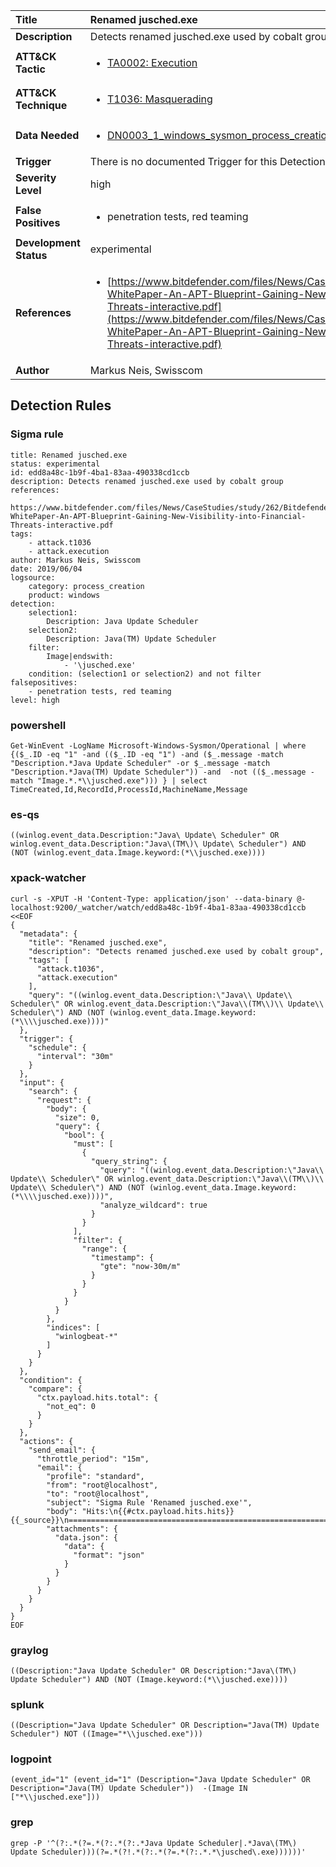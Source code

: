 | Title                    | Renamed jusched.exe       |
|:-------------------------|:------------------|
| **Description**          | Detects renamed jusched.exe used by cobalt group |
| **ATT&amp;CK Tactic**    |  <ul><li>[TA0002: Execution](https://attack.mitre.org/tactics/TA0002)</li></ul>  |
| **ATT&amp;CK Technique** | <ul><li>[T1036: Masquerading](https://attack.mitre.org/techniques/T1036)</li></ul>  |
| **Data Needed**          | <ul><li>[DN0003_1_windows_sysmon_process_creation](../Data_Needed/DN0003_1_windows_sysmon_process_creation.md)</li></ul>  |
| **Trigger**              |  There is no documented Trigger for this Detection Rule yet  |
| **Severity Level**       | high |
| **False Positives**      | <ul><li>penetration tests, red teaming</li></ul>  |
| **Development Status**   | experimental |
| **References**           | <ul><li>[https://www.bitdefender.com/files/News/CaseStudies/study/262/Bitdefender-WhitePaper-An-APT-Blueprint-Gaining-New-Visibility-into-Financial-Threats-interactive.pdf](https://www.bitdefender.com/files/News/CaseStudies/study/262/Bitdefender-WhitePaper-An-APT-Blueprint-Gaining-New-Visibility-into-Financial-Threats-interactive.pdf)</li></ul>  |
| **Author**               | Markus Neis, Swisscom |


## Detection Rules

### Sigma rule

```
title: Renamed jusched.exe 
status: experimental
id: edd8a48c-1b9f-4ba1-83aa-490338cd1ccb
description: Detects renamed jusched.exe used by cobalt group 
references:
    - https://www.bitdefender.com/files/News/CaseStudies/study/262/Bitdefender-WhitePaper-An-APT-Blueprint-Gaining-New-Visibility-into-Financial-Threats-interactive.pdf
tags:
    - attack.t1036 
    - attack.execution
author: Markus Neis, Swisscom
date: 2019/06/04
logsource:
    category: process_creation
    product: windows
detection:
    selection1:
        Description: Java Update Scheduler
    selection2:
        Description: Java(TM) Update Scheduler
    filter:
        Image|endswith:
            - '\jusched.exe'
    condition: (selection1 or selection2) and not filter
falsepositives:
    - penetration tests, red teaming
level: high

```





### powershell
    
```
Get-WinEvent -LogName Microsoft-Windows-Sysmon/Operational | where {($_.ID -eq "1" -and (($_.ID -eq "1") -and ($_.message -match "Description.*Java Update Scheduler" -or $_.message -match "Description.*Java(TM) Update Scheduler")) -and  -not (($_.message -match "Image.*.*\\jusched.exe"))) } | select TimeCreated,Id,RecordId,ProcessId,MachineName,Message
```


### es-qs
    
```
((winlog.event_data.Description:"Java\ Update\ Scheduler" OR winlog.event_data.Description:"Java\(TM\)\ Update\ Scheduler") AND (NOT (winlog.event_data.Image.keyword:(*\\jusched.exe))))
```


### xpack-watcher
    
```
curl -s -XPUT -H 'Content-Type: application/json' --data-binary @- localhost:9200/_watcher/watch/edd8a48c-1b9f-4ba1-83aa-490338cd1ccb <<EOF
{
  "metadata": {
    "title": "Renamed jusched.exe",
    "description": "Detects renamed jusched.exe used by cobalt group",
    "tags": [
      "attack.t1036",
      "attack.execution"
    ],
    "query": "((winlog.event_data.Description:\"Java\\ Update\\ Scheduler\" OR winlog.event_data.Description:\"Java\\(TM\\)\\ Update\\ Scheduler\") AND (NOT (winlog.event_data.Image.keyword:(*\\\\jusched.exe))))"
  },
  "trigger": {
    "schedule": {
      "interval": "30m"
    }
  },
  "input": {
    "search": {
      "request": {
        "body": {
          "size": 0,
          "query": {
            "bool": {
              "must": [
                {
                  "query_string": {
                    "query": "((winlog.event_data.Description:\"Java\\ Update\\ Scheduler\" OR winlog.event_data.Description:\"Java\\(TM\\)\\ Update\\ Scheduler\") AND (NOT (winlog.event_data.Image.keyword:(*\\\\jusched.exe))))",
                    "analyze_wildcard": true
                  }
                }
              ],
              "filter": {
                "range": {
                  "timestamp": {
                    "gte": "now-30m/m"
                  }
                }
              }
            }
          }
        },
        "indices": [
          "winlogbeat-*"
        ]
      }
    }
  },
  "condition": {
    "compare": {
      "ctx.payload.hits.total": {
        "not_eq": 0
      }
    }
  },
  "actions": {
    "send_email": {
      "throttle_period": "15m",
      "email": {
        "profile": "standard",
        "from": "root@localhost",
        "to": "root@localhost",
        "subject": "Sigma Rule 'Renamed jusched.exe'",
        "body": "Hits:\n{{#ctx.payload.hits.hits}}{{_source}}\n================================================================================\n{{/ctx.payload.hits.hits}}",
        "attachments": {
          "data.json": {
            "data": {
              "format": "json"
            }
          }
        }
      }
    }
  }
}
EOF

```


### graylog
    
```
((Description:"Java Update Scheduler" OR Description:"Java\(TM\) Update Scheduler") AND (NOT (Image.keyword:(*\\jusched.exe))))
```


### splunk
    
```
((Description="Java Update Scheduler" OR Description="Java(TM) Update Scheduler") NOT ((Image="*\\jusched.exe")))
```


### logpoint
    
```
(event_id="1" (event_id="1" (Description="Java Update Scheduler" OR Description="Java(TM) Update Scheduler"))  -(Image IN ["*\\jusched.exe"]))
```


### grep
    
```
grep -P '^(?:.*(?=.*(?:.*(?:.*Java Update Scheduler|.*Java\(TM\) Update Scheduler)))(?=.*(?!.*(?:.*(?=.*(?:.*.*\jusched\.exe))))))'
```



